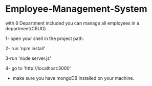# Employee-Management-System
with 6 Department included you can manage all employees in a department(CRUD)

1- open your shell in the project path.

2- run 'npm install'


3-run 'node server.js'

4- go to 'http://localhost:3000'

* make sure you have mongoDB installed on your machine.

